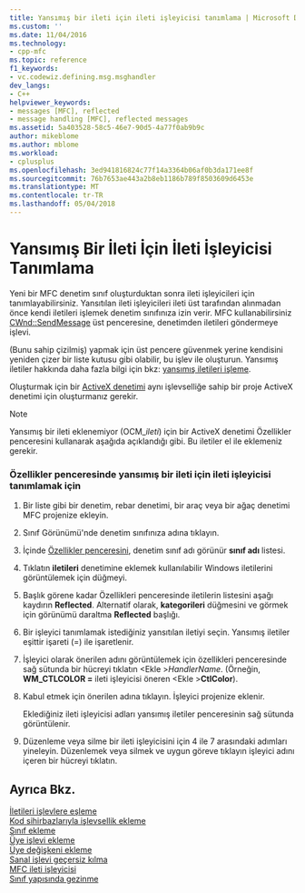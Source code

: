 ```yaml
---
title: Yansımış bir ileti için ileti işleyicisi tanımlama | Microsoft Docs
ms.custom: ''
ms.date: 11/04/2016
ms.technology:
- cpp-mfc
ms.topic: reference
f1_keywords:
- vc.codewiz.defining.msg.msghandler
dev_langs:
- C++
helpviewer_keywords:
- messages [MFC], reflected
- message handling [MFC], reflected messages
ms.assetid: 5a403528-58c5-46e7-90d5-4a77f0ab9b9c
author: mikeblome
ms.author: mblome
ms.workload:
- cplusplus
ms.openlocfilehash: 3ed941816824c77f14a3364b06af0b3da171ee8f
ms.sourcegitcommit: 76b7653ae443a2b8eb1186b789f8503609d6453e
ms.translationtype: MT
ms.contentlocale: tr-TR
ms.lasthandoff: 05/04/2018
---
```

# <a name="defining-a-message-handler-for-a-reflected-message"></a>Yansımış Bir İleti İçin İleti İşleyicisi Tanımlama
Yeni bir MFC denetim sınıf oluşturduktan sonra ileti işleyicileri için tanımlayabilirsiniz. Yansıtılan ileti işleyicileri ileti üst tarafından alınmadan önce kendi iletileri işlemek denetim sınıfınıza izin verir. MFC kullanabilirsiniz [CWnd::SendMessage](../../mfc/reference/cwnd-class.md#sendmessage) üst penceresine, denetimden iletileri göndermeye işlevi.  
  
 (Bunu sahip çizilmiş) yapmak için üst pencere güvenmek yerine kendisini yeniden çizer bir liste kutusu gibi olabilir, bu işlev ile oluşturun. Yansımış iletiler hakkında daha fazla bilgi için bkz: [yansımış iletileri işleme](../../mfc/handling-reflected-messages.md).  
  
 Oluşturmak için bir [ActiveX denetimi](../../mfc/activex-controls-on-the-internet.md) aynı işlevselliğe sahip bir proje ActiveX denetimi için oluşturmanız gerekir.  
  
> [!NOTE]
>  Yansımış bir ileti eklenemiyor (OCM_*ileti*) için bir ActiveX denetimi Özellikler penceresini kullanarak aşağıda açıklandığı gibi. Bu iletiler el ile eklemeniz gerekir.  
  
### <a name="to-define-a-message-handler-for-a-reflected-message-from-the-properties-window"></a>Özellikler penceresinde yansımış bir ileti için ileti işleyicisi tanımlamak için  
  
1.  Bir liste gibi bir denetim, rebar denetimi, bir araç veya bir ağaç denetimi MFC projenize ekleyin.  
  
2.  Sınıf Görünümü'nde denetim sınıfınıza adına tıklayın.  
  
3.  İçinde [Özellikler penceresini](/visualstudio/ide/reference/properties-window), denetim sınıf adı görünür **sınıf adı** listesi.  
  
4.  Tıklatın **iletileri** denetimine eklemek kullanılabilir Windows iletilerini görüntülemek için düğmeyi.  
  
5.  Başlık görene kadar Özellikleri penceresinde iletilerin listesini aşağı kaydırın **Reflected**. Alternatif olarak, **kategorileri** düğmesini ve görmek için görünümü daraltma **Reflected** başlığı.  
  
6.  Bir işleyici tanımlamak istediğiniz yansıtılan iletiyi seçin. Yansımış iletiler eşittir işareti (=) ile işaretlenir.  
  
7.  İşleyici olarak önerilen adını görüntülemek için özellikleri penceresinde sağ sütunda bir hücreyi tıklatın \<Ekle >*HandlerName*. (Örneğin, **WM_CTLCOLOR =** ileti işleyicisi öneren \<Ekle >**CtlColor**).  
  
8.  Kabul etmek için önerilen adına tıklayın. İşleyici projenize eklenir.  
  
     Eklediğiniz ileti işleyicisi adları yansımış iletiler penceresinin sağ sütunda görüntülenir.  
  
9. Düzenleme veya silme bir ileti işleyicisini için 4 ile 7 arasındaki adımları yineleyin. Düzenlemek veya silmek ve uygun göreve tıklayın işleyici adını içeren bir hücreyi tıklatın.  
  
## <a name="see-also"></a>Ayrıca Bkz.  
 [İletileri işlevlere eşleme](../../mfc/reference/mapping-messages-to-functions.md)   
 [Kod sihirbazlarıyla işlevsellik ekleme](../../ide/adding-functionality-with-code-wizards-cpp.md)   
 [Sınıf ekleme](../../ide/adding-a-class-visual-cpp.md)   
 [Üye işlevi ekleme](../../ide/adding-a-member-function-visual-cpp.md)   
 [Üye değişkeni ekleme](../../ide/adding-a-member-variable-visual-cpp.md)   
 [Sanal işlevi geçersiz kılma](../../ide/overriding-a-virtual-function-visual-cpp.md)   
 [MFC ileti işleyicisi](../../mfc/reference/adding-an-mfc-message-handler.md)   
 [Sınıf yapısında gezinme](../../ide/navigating-the-class-structure-visual-cpp.md)
